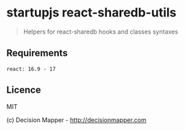 # startupjs react-sharedb-utils

> Helpers for react-sharedb hooks and classes syntaxes

## Requirements

```
react: 16.9 - 17
```

## Licence

MIT

(c) Decision Mapper - http://decisionmapper.com

